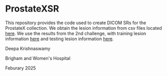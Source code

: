 # ProstateXSR

This repository provides the code used to create DICOM SRs for the ProstateX collection. We obtain the lesion information from csv files located [here](https://www.cancerimagingarchive.net/collection/prostatex/). We use the results from the 2nd challenge, with training lesion information [here](https://www.cancerimagingarchive.net/wp-content/uploads/ProstateX2-DataInfo-Train.zip) and testing lesion information [here](https://www.cancerimagingarchive.net/wp-content/uploads/ProstateX2-DataInfo-Test.zip). 

Deepa Krishnaswamy 

Brigham and Women's Hospital 

Feburary 2025 
